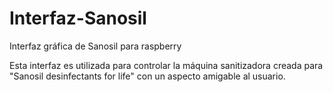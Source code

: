 # Interfaz-Sanosil
Interfaz gráfica de Sanosil para raspberry

Esta interfaz es utilizada para controlar la máquina sanitizadora creada para "Sanosil desinfectants for life" con un aspecto amigable al usuario.
